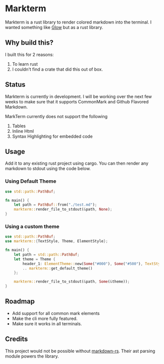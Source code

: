 # Markterm

Markterm is a rust library to render colored markdown into the terminal. I wanted something like
[Glow](https://github.com/charmbracelet/glow) but as a rust library.

## Why build this?
I built this for 2 reasons:
1. To learn rust
2. I couldn't find a crate that did this out of box.

## Status
Markterm is currently in development. I will be working over the next few weeks to make sure that
it supports CommonMark and Github Flavored Markdown.

MarkTerm currently does not support the following
1. Tables
2. Inline Html
3. Syntax Highlighting for embedded code

## Usage
Add it to any existing rust project using cargo. You can then render any markdown
to stdout using the code below.

### Using Default Theme
```rust
use std::path::PathBuf;

fn main() {
    let path = PathBuf::from("./test.md");
    markterm::render_file_to_stdout(&path, None);
}
```

### Using a custom theme
```rust
use std::path::PathBuf;
use markterm::{TextStyle, Theme, ElementStyle};

fn main() {
    let path = std::path::PathBuf;
    let theme = Theme {
        header_1: ElementTheme::new(Some("#000"), Some("#500"), TextStyle::Bold),
        .. markterm::get_default_theme()
    };

    markterm::render_file_to_stdout(&path, Some(&theme));
}

```

## Roadmap
- Add support for all common mark elements
- Make the cli more fully featured.
- Make sure it works in all terminals.

## Credits
This project would not be possible without [markdown-rs](https://github.com/wooorm/markdown-rs).
Their ast parsing module powers the library.